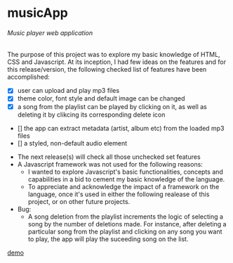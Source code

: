 # musicApp
<h6>Music player web application</h6>
 The purpose of this project was to explore my basic knowledge of HTML, CSS and Javascript. At its inception, I had few ideas on the features and for this release/version, the following checked list of features have been accomplished:
 
- [x] user can upload and play mp3 files
- [x] theme color, font style and default image can be changed
- [x] a song from the playlist can be played by clicking on it, as well as deleting it by clikcing its corresponding delete icon 
- [] the app can extract metadata (artist, album etc) from the loaded mp3 files
- [] a styled, non-default audio element

* The next release(s) will check all those unchecked set features
* A Javascript framework was not used for the following reasons:
  * I wanted to explore Javascript's basic functionalities, concepts and capabilities in a bid to cement my basic knowledge of the language.
  * To appreciate and acknowledge the impact of a framework on the language, once it's used in either the following realease of this project, or on other future projects.  
* Bug:
  * A song deletion from the playlist increments the logic of selecting a song by the number of deletions made. For instance, after deleting a particular song from the playlist and clicking on any song you want to play, the app will play the suceeding song on the list.   

[demo](https://sellofotoyi.github.io/musicApp) 
